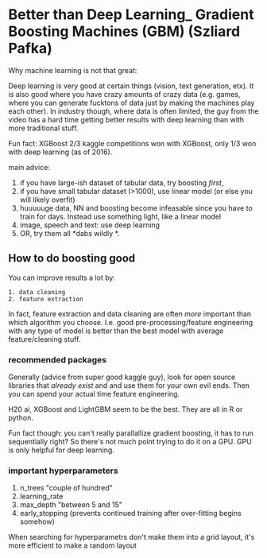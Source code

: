 # Better than Deep Learning_ Gradient Boosting Machines (GBM) (Szliard Pafka)

Why machine learning is not that great:

Deep learning is very good at certain things (vision, text generation, etx). It is also good where you have crazy amounts of crazy data (e.g. games, where you can generate fucktons of data just by making the machines play each other). In industry though, where data is often limited, the guy from the video has a hard time getting better results with deep learning than with more traditional stuff.

Fun fact: XGBoost 2/3 kaggle competitions won with XGBoost, only 1/3 won with deep learning (as of 2016).

main advice: 

1. if you have large-ish dataset of tabular data, try boosting *first*, 
2. if you have small tabular dataset (>1000), use linear model (or else you will likely overfit)
3. huuuuuge data, NN and boosting become infeasable since you have to train for days. Instead use something light, like a linear model
4. image, speech and text: use deep learning
5. OR, try them all *dabs wildly *.

## How to do boosting good

You can improve results a lot by:

    1. data cleaning
    2. feature extraction

In fact, feature extraction and data cleaning are often *more* important than which algorithm you choose. I.e. good pre-processing/feature engineering with any type of model is better than the best model with average feature/cleaning stuff. 

### recommended packages

Generally (advice from super good kaggle guy), look for open source libraries that *already exist* and and use them for your own evil ends. Then you can spend your actual time feature engineering.

H20 ai, XGBoost and LightGBM seem to be the best. They are all in R or python.

Fun fact though: you can't really parallallize gradient boosting, it has to run sequentially right? So there's not much point trying to do it on a GPU. GPU is only helpful for deep learning. 

### important hyperparameters

1. n_trees "couple of hundred"
2. learning_rate 
3. max_depth "between 5 and 15"
4. early_stopping (prevents continued training after over-fitting begins somehow)

When searching for hyperparametrs don't make them into a grid layout, it's more efficient to make a random layout